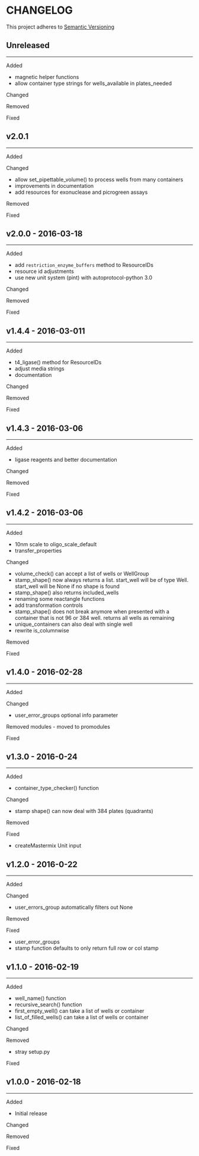 # CHANGELOG

This project adheres to [Semantic Versioning](http://semver.org/)

## Unreleased
---
Added
- magnetic helper functions
- allow container type strings for wells_available in plates_needed

Changed

Removed

Fixed

## v2.0.1
---
Added

Changed
- allow set_pipettable_volume() to process wells from many containers
- improvements in documentation
- add resources for exonuclease and picrogreen assays

Removed

Fixed

## v2.0.0 - 2016-03-18
---
Added
- add `restriction_enzyme_buffers` method to ResourceIDs
- resource id adjustments
- use new unit system (pint) with autoprotocol-python 3.0

Changed

Removed

Fixed

## v1.4.4 - 2016-03-011
---
Added
- t4_ligase() method for ResourceIDs
- adjust media strings
- documentation

Changed

Removed

Fixed

## v1.4.3 - 2016-03-06
---
Added
- ligase reagents and better documentation

Changed

Removed

Fixed

## v1.4.2 - 2016-03-06
---
Added
- 10nm scale to oligo_scale_default
- transfer_properties

Changed
- volume_check() can accept a list of wells or WellGroup
- stamp_shape() now always returns a list. start_well will be of type Well. start_well will be None if no shape is found
- stamp_shape() also returns included_wells
- renaming some reactangle functions
- add transformation controls
- stamp_shape() does not break anymore when presented with a container that is not 96 or 384 well. returns all wells as remaining
- unique_containers can also deal with single well
- rewrite is_columnwise

Removed

Fixed

## v1.4.0 - 2016-02-28
---
Added

Changed
- user_error_groups optional info parameter

Removed
modules - moved to promodules

Fixed

## v1.3.0 - 2016-0-24
---
Added
- container_type_checker() function

Changed
- stamp shape() can now deal with 384 plates (quadrants)

Removed

Fixed
- createMastermix Unit input

## v1.2.0 - 2016-0-22
---
Added

Changed
- user_errors_group automatically filters out None

Removed

Fixed
 - user_error_groups
 - stamp function defaults to only return full row or col stamp

## v1.1.0 - 2016-02-19
---
Added
- well_name() function
- recursive_search() function
- first_empty_well() can take a list of wells or container
- list_of_filled_wells() can take a list of wells or container

Changed

Removed
- stray setup.py

Fixed

## v1.0.0 - 2016-02-18
---
Added
- Initial release

Changed

Removed

Fixed
